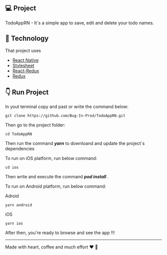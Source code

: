 ## :computer: Project

TodoAppRN - It`s a simple app to save, edit and delete your todo names.

## :pushpin: Technology

That project uses

- [React Native](https://reactnative.dev/)
- [Stylesheet](https://reactnative.dev/docs/stylesheet)
- [React-Redux](https://react-redux.js.org/)
- [Redux](https://redux.js.org/)


## :point_down: Run Project

In yout terminal copy and past or write the command below:

```git
git clone https://github.com/Bug-In-Prod/TodoAppRN.git
````

Then go to the project folder:

```git
cd TodoAppRN
````

Then run the command __*yarn*__ to downloand and update the project`s dependencies

To run on iOS platform, run below command:

```terminal
cd ios
````

Then write and execute the command __*pod install*__ .

To run on Android platform, run below command:

Adroid
```terminal
yarn android
````

iOS
```terminal
yarn ios
````

After then, you're ready to browse and see the app !!!

---
Made with heart, coffee and much effort :heart: :rocket:
